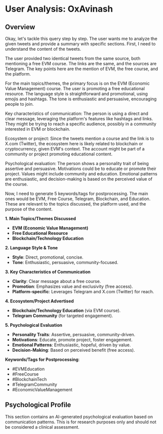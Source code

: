 # User Analysis: OxAvinash

## Overview

<think>
Okay, let's tackle this query step by step. The user wants me to analyze the given tweets and provide a summary with specific sections. First, I need to understand the content of the tweets.

The user provided two identical tweets from the same source, both mentioning a free EVM course. The links are the same, and the sources are Telegram. The key points here are the mention of EVM, the free course, and the platform. 

For the main topics/themes, the primary focus is on the EVM (Economic Value Management) course. The user is promoting a free educational resource. The language style is straightforward and promotional, using emojis and hashtags. The tone is enthusiastic and persuasive, encouraging people to join.

Key characteristics of communication: The person is using a direct and clear message, leveraging the platform's features like hashtags and links. They might be trying to reach a specific audience, possibly in a community interested in EVM or blockchain.

Ecosystem or project: Since the tweets mention a course and the link is to X.com (Twitter), the ecosystem here is likely related to blockchain or cryptocurrency, given EVM's context. The account might be part of a community or project promoting educational content.

Psychological evaluation: The person shows a personality trait of being assertive and persuasive. Motivations could be to educate or promote their project. Values might include community and education. Emotional patterns are enthusiastic, and decision-making is based on the perceived value of the course.

Now, I need to generate 5 keywords/tags for postprocessing. The main ones would be EVM, Free Course, Telegram, Blockchain, and Education. These are relevant to the topics discussed, the platform used, and the purpose of the content.
</think>

**1. Main Topics/Themes Discussed**  
- **EVM (Economic Value Management)**  
- **Free Educational Resource**  
- **Blockchain/Technology Education**  

**2. Language Style & Tone**  
- **Style**: Direct, promotional, concise.  
- **Tone**: Enthusiastic, persuasive, community-focused.  

**3. Key Characteristics of Communication**  
- **Clarity**: Clear message about a free course.  
- **Promotion**: Emphasizes value and exclusivity (free access).  
- **Platform-specific**: Leverages Telegram and X.com (Twitter) for reach.  

**4. Ecosystem/Project Advertised**  
- **Blockchain/Technology Education** (via EVM course).  
- **Telegram Community** (for targeted engagement).  

**5. Psychological Evaluation**  
- **Personality Traits**: Assertive, persuasive, community-driven.  
- **Motivations**: Educate, promote project, foster engagement.  
- **Emotional Patterns**: Enthusiastic, hopeful, driven by value.  
- **Decision-Making**: Based on perceived benefit (free access).  

**Keywords/Tags for Postprocessing**:  
- #EVMEducation  
- #FreeCourse  
- #BlockchainTech  
- #TelegramCommunity  
- #EconomicValueManagement

## Psychological Profile

This section contains an AI-generated psychological evaluation based on communication patterns. This is for research purposes only and should not be considered a clinical assessment.